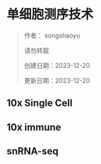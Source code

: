 # 单细胞测序技术
> 作者： songshaoyu
> 
> 请勿转载
> 
> 创建日期：2023-12-20
> 
> 更新日期：2023-12-20
## 10x Single Cell

## 10x immune

## snRNA-seq
